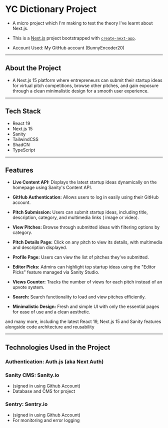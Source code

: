 # YC Dictionary Project

- A micro project which I'm making to test the theory I've learnt about Next.js.
- This is a [Next.js](https://nextjs.org) project bootstrapped with [`create-next-app`](https://nextjs.org/docs/app/api-reference/cli/create-next-app).

- Account Used: My GitHub account (BunnyEncoder20)

---

## About the Project

- A Next.js 15 platform where entrepreneurs can submit their startup ideas for virtual pitch competitions, browse other pitches, and gain exposure through a clean minimalistic design for a smooth user experience.

---

## Tech Stack

- React 19
- Next.js 15
- Sanity
- TailwindCSS
- ShadCN
- TypeScript

---

## Features

- **Live Content API:** Displays the latest startup ideas dynamically on the homepage using Sanity's Content API.

- **GitHub Authentication:** Allows users to log in easily using their GitHub account.

- **Pitch Submission:** Users can submit startup ideas, including title, description, category, and multimedia links ( image or video).

- **View Pitches:** Browse through submitted ideas with filtering options by category.

- **Pitch Details Page:** Click on any pitch to view its details, with multimedia and description displayed.

- **Profile Page:** Users can view the list of pitches they've submitted.

- **Editor Picks:** Admins can highlight top startup ideas using the "Editor Picks" feature managed via Sanity Studio.

- **Views Counter:** Tracks the number of views for each pitch instead of an upvote system.

- **Search:** Search functionality to load and view pitches efficiently.

- **Minimalistic Design:** Fresh and simple UI with only the essential pages for ease of use and a clean aesthetic.

and many more, including the latest React 19, Next.js 15 and Sanity features alongside code architecture and reusability

---

## Technologies Used in the Project

### Authentication: Auth.js (aka Next Auth)

### Sanity CMS: Sanity.io

- (signed in using Github Account)
- Database and CMS for project

### Sentry: Sentry.io

- (signed in using Github Account)
- For monitoring and error logging
